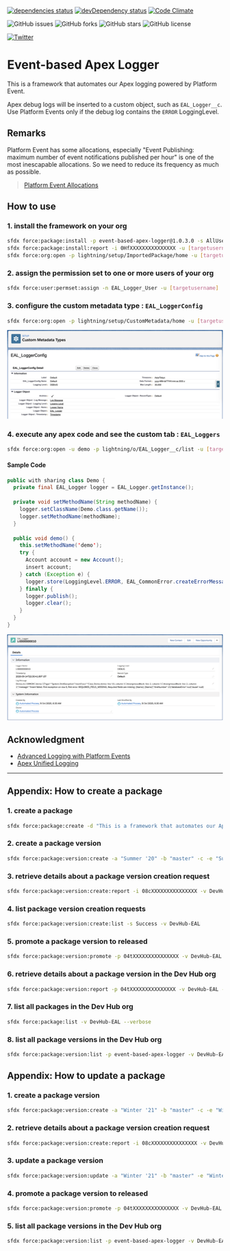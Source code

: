 [![dependencies status](https://david-dm.org/takahitomiyamoto/event-based-apex-logger.svg)](https://david-dm.org/takahitomiyamoto/event-based-apex-logger)
[![devDependency status](https://david-dm.org/takahitomiyamoto/event-based-apex-logger/dev-status.svg)](https://david-dm.org/takahitomiyamoto/event-based-apex-logger#info=devDependencies)
[![Code Climate](https://codeclimate.com/github/takahitomiyamoto/event-based-apex-logger.svg)](https://codeclimate.com/github/takahitomiyamoto/event-based-apex-logger)

![GitHub issues](https://img.shields.io/github/issues/takahitomiyamoto/event-based-apex-logger)
![GitHub forks](https://img.shields.io/github/forks/takahitomiyamoto/event-based-apex-logger)
![GitHub stars](https://img.shields.io/github/stars/takahitomiyamoto/event-based-apex-logger)
![GitHub license](https://img.shields.io/github/license/takahitomiyamoto/event-based-apex-logger?color=blue)

<a href="https://twitter.com/intent/tweet?text=Happy Coding!!&url=https%3A%2F%2Fgithub.com%2Ftakahitomiyamoto%2Fevent-based-apex-logger"><img alt="Twitter" src="https://img.shields.io/twitter/url?style=social&url=https%3A%2F%2Fgithub.com%2Ftakahitomiyamoto%2Fevent-based-apex-logger"></a>

# Event-based Apex Logger

This is a framework that automates our Apex logging powered by Platform Event.

Apex debug logs will be inserted to a custom object, such as `EAL_Logger__c`.
Use Platform Events only if the debug log contains the `ERROR` LoggingLevel.

## Remarks

Platform Event has some allocations, especially "Event Publishing: maximum number of event notifications published per hour" is one of the most inescapable allocations.
So we need to reduce its frequency as much as possible.

> [Platform Event Allocations](https://developer.salesforce.com/docs/atlas.en-us.platform_events.meta/platform_events/platform_event_limits.htm)

## How to use

### 1. install the framework on your org

```sh
sfdx force:package:install -p event-based-apex-logger@1.0.3.0 -s AllUsers -u [targetusername]
sfdx force:package:install:report -i 0HfXXXXXXXXXXXXXXX -u [targetusername]
sfdx force:org:open -p lightning/setup/ImportedPackage/home -u [targetusername]
```

### 2. assign the permission set to one or more users of your org

```sh
sfdx force:user:permset:assign -n EAL_Logger_User -u [targetusername]
```

### 3. configure the custom metadata type : `EAL_LoggerConfig`

```sh
sfdx force:org:open -p lightning/setup/CustomMetadata/home -u [targetusername]
```

![logger-config](https://raw.githubusercontent.com/takahitomiyamoto/event-based-apex-logger/master/public/images/logger-config.png)

### 4. execute any apex code and see the custom tab : `EAL_Loggers`

```sh
sfdx force:org:open -u demo -p lightning/o/EAL_Logger__c/list -u [targetusername]
```

#### Sample Code

```java
public with sharing class Demo {
  private final EAL_Logger logger = EAL_Logger.getInstance();

  private void setMethodName(String methodName) {
    logger.setClassName(Demo.class.getName());
    logger.setMethodName(methodName);
  }

  public void demo() {
    this.setMethodName('demo');
    try {
      Account account = new Account();
      insert account;
    } catch (Exception e) {
      logger.store(LoggingLevel.ERROR, EAL_CommonError.createErrorMessage(e));
    } finally {
      logger.publish();
      logger.clear();
    }
  }
}
```

![sample-code](https://raw.githubusercontent.com/takahitomiyamoto/event-based-apex-logger/master/public/images/sample-code.png)

## Acknowledgment

- [Advanced Logging with Platform Events](https://github.com/afawcett/eventlogging)
- [Apex Unified Logging](https://github.com/rsoesemann/apex-unified-logging)

---

## Appendix: How to create a package

### 1. create a package

```sh
sfdx force:package:create -d "This is a framework that automates our Apex logging powered by Platform Event." -e -n "event-based-apex-logger" -r force-app-eal -t Unlocked -v DevHub-EAL
```

### 2. create a package version

```sh
sfdx force:package:version:create -a "Summer '20" -b "master" -c -e "Summer '20 (API version 49.0)" -f config/project-scratch-def.json -n 1.0.0.0 -p 0HoXXXXXXXXXXXXXXX -t v49.0 -v DevHub-EAL -x --postinstallurl "https://github.com/takahitomiyamoto/event-based-apex-logger" --releasenotesurl "https://github.com/takahitomiyamoto/event-based-apex-logger/releases"
```

### 3. retrieve details about a package version creation request

```sh
sfdx force:package:version:create:report -i 08cXXXXXXXXXXXXXXX -v DevHub-EAL
```

### 4. list package version creation requests

```sh
sfdx force:package:version:create:list -s Success -v DevHub-EAL
```

### 5. promote a package version to released

```sh
sfdx force:package:version:promote -p 04tXXXXXXXXXXXXXXX -v DevHub-EAL
```

### 6. retrieve details about a package version in the Dev Hub org

```sh
sfdx force:package:version:report -p 04tXXXXXXXXXXXXXXX -v DevHub-EAL --verbose
```

### 7. list all packages in the Dev Hub org

```sh
sfdx force:package:list -v DevHub-EAL --verbose
```

### 8. list all package versions in the Dev Hub org

```sh
sfdx force:package:version:list -p event-based-apex-logger -v DevHub-EAL --verbose
```

## Appendix: How to update a package

### 1. create a package version

```sh
sfdx force:package:version:create -a "Winter '21" -b "master" -c -e "Winter '21 (API version 50.0)" -f config/project-scratch-def.json -n 1.0.3.0 -p 0HoXXXXXXXXXXXXXXX -t v50.0 -v DevHub-EAL -x --postinstallurl "https://github.com/takahitomiyamoto/event-based-apex-logger" --releasenotesurl "https://github.com/takahitomiyamoto/event-based-apex-logger/releases"
```

### 2. retrieve details about a package version creation request

```sh
sfdx force:package:version:create:report -i 08cXXXXXXXXXXXXXXX -v DevHub-EAL
```

### 3. update a package version

```sh
sfdx force:package:version:update -a "Winter '21" -b "master" -e "Winter '21 (API version 50.0)" -p 04tXXXXXXXXXXXXXXX -t v50.0 -v DevHub-EAL
```

### 4. promote a package version to released

```sh
sfdx force:package:version:promote -p 04tXXXXXXXXXXXXXXX -v DevHub-EAL
```

### 5. list all package versions in the Dev Hub org

```sh
sfdx force:package:version:list -p event-based-apex-logger -v DevHub-EAL --verbose
```

